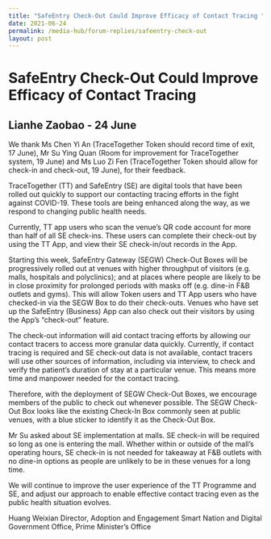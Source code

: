 ```yaml
---
title: "SafeEntry Check-Out Could Improve Efficacy of Contact Tracing "
date: 2021-06-24
permalink: /media-hub/forum-replies/safeentry-check-out
layout: post
---
```

# SafeEntry Check-Out Could Improve Efficacy of Contact Tracing
## Lianhe Zaobao - 24 June

 
We thank Ms Chen Yi An (TraceTogether Token should record time of exit, 17 June), Mr Su Ying Quan (Room for improvement for TraceTogether system, 19 June) and Ms Luo Zi Fen (TraceTogether Token should allow for check-in and check-out, 19 June), for their feedback.
 
TraceTogether (TT) and SafeEntry (SE) are digital tools that have been rolled out quickly to support our contacting tracing efforts in the fight against COVID-19. These tools are being enhanced along the way, as we respond to changing public health needs. 
 
Currently, TT app users who scan the venue’s QR code account for more than half of all SE check-ins. These users can complete their check-out by using the TT App, and view their SE check-in/out records in the App.
 
Starting this week, SafeEntry Gateway (SEGW) Check-Out Boxes will be progressively rolled out at venues with higher throughput of visitors (e.g. malls, hospitals and polyclinics); and at places where people are likely to be in close proximity for prolonged periods with masks off (e.g. dine-in F&B outlets and gyms). This will allow Token users and TT App users who have checked-in via the SEGW Box to do their check-outs. Venues who have set up the SafeEntry (Business) App can also check out their visitors by using the App’s “check-out” feature.
 
The check-out information will aid contact tracing efforts by allowing our contact tracers to access more granular data quickly. Currently, if contact tracing is required and SE check-out data is not available, contact tracers will use other sources of information, including via interview, to check and verify the patient’s duration of stay at a particular venue. This means more time and manpower needed for the contact tracing.
 
Therefore, with the deployment of SEGW Check-Out Boxes, we encourage members of the public to check out whenever possible. The SEGW Check-Out Box looks like the existing Check-In Box commonly seen at public venues, with a blue sticker to identify it as the Check-Out Box. 
 
Mr Su asked about SE implementation at malls. SE check-in will be required so long as one is entering the mall. Whether within or outside of the mall’s operating hours, SE check-in is not needed for takeaway at F&B outlets with no dine-in options as people are unlikely to be in these venues for a long time.
 
We will continue to improve the user experience of the TT Programme and SE, and adjust our approach to enable effective contact tracing even as the public health situation evolves.
 
Huang Weixian
Director, Adoption and Engagement
Smart Nation and Digital Government Office, Prime Minister’s Office